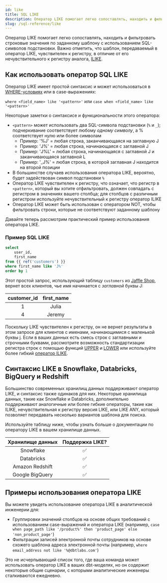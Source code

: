 ```yaml
---
id: like
title: SQL LIKE
description: Оператор LIKE помогает легко сопоставлять, находить и фильтровать чувствительные к регистру строковые значения по заданному шаблону с использованием SQL-символов подстановки.
slug: /sql-reference/like
---
```


<head>
    <title>Работа с оператором SQL LIKE</title>
</head>

Оператор LIKE помогает легко сопоставлять, находить и фильтровать строковые значения по заданному шаблону с использованием SQL-символов подстановки. Важно отметить, что шаблон, передаваемый в оператор LIKE, чувствителен к регистру, в отличие от его нечувствительного к регистру аналога, [ILIKE](/sql-reference/ilike).

## Как использовать оператор SQL LIKE

Оператор LIKE имеет простой синтаксис и может использоваться в [WHERE-условиях](/sql-reference/where) или в case-выражениях:

`where <field_name> like '<pattern>'` или `case when <field_name> like '<pattern>'`

Некоторые заметки о синтаксисе и функциональности этого оператора:
- `<pattern>` может использовать два SQL-символа подстановки (`%` и `_`); подчеркивание соответствует любому *одному символу*, а % соответствует нулю или более символам
    - Пример: '%J' = любая строка, заканчивающаяся на заглавную J
    - Пример: 'J%' = любая строка, начинающаяся с заглавной J
    - Пример: 'J%L' = любая строка, начинающаяся с заглавной J и заканчивающаяся заглавной L
    - Пример: '_J%' = любая строка, в которой заглавная J находится на второй позиции
- В большинстве случаев использования оператора LIKE, вероятно, будет задействован символ подстановки `%`
- Оператор LIKE чувствителен к регистру, что означает, что регистр в `<pattern>`, который вы хотите отфильтровать, должен совпадать с регистром в значениях вашего столбца; для столбцов с различным регистром используйте нечувствительный к регистру оператор ILIKE
- Оператор LIKE может быть использован с оператором NOT, чтобы фильтровать строки, которые не соответствуют заданному шаблону

Давайте теперь рассмотрим практический пример использования оператора LIKE.

### Пример SQL LIKE

```sql
select
    user_id,
    first_name
from {{ ref('customers') }}
where first_name like 'J%'
order by 1
```

Этот простой запрос, использующий таблицу `customers` из [Jaffle Shop](https://github.com/dbt-labs/jaffle_shop), вернет всех клиентов, чье имя начинается с *заглавной* буквы J:

| **customer_id** | **first_name** |
|:---:|:---:|
| 1 | Julia |
| 4 | Jeremy |

Поскольку LIKE чувствителен к регистру, он не вернет результаты в этом запросе для клиентов с именами, начинающимися с маленькой буквы j. Если в ваших данных есть смесь строк с заглавными и строчными буквами, рассмотрите возможность стандартизации регистра строк с помощью функций [UPPER](/sql-reference/upper) и [LOWER](/sql-reference/lower) или используйте более гибкий [оператор ILIKE](/sql-reference/ilike).

## Синтаксис LIKE в Snowflake, Databricks, BigQuery и Redshift

Большинство современных хранилищ данных поддерживают оператор LIKE, и синтаксис также одинаков для них. Некоторые хранилища данных, такие как Snowflake и Databricks, дополнительно поддерживают аналогичные или более гибкие операторы, такие как ILIKE, нечувствительная к регистру версия LIKE, или LIKE ANY, который позволяет передавать несколько вариантов шаблона для поиска.

Используйте таблицу ниже, чтобы узнать больше о документации по оператору LIKE в вашем хранилище данных.

| **Хранилище данных** | **Поддержка LIKE?** |
|:---:|:---:|
| Snowflake | ✅ |
| Databricks | ✅ |
| Amazon Redshift | ✅ |
| Google BigQuery | ✅ |

## Примеры использования оператора LIKE

Вы можете увидеть использование оператора LIKE в аналитической инженерии для:
- Группировки значений столбцов на основе общих требований с использованием case-выражений и оператора LIKE (например, `case when page_path like '/product%' then 'product_page' else 'non_product_page'`)
- Фильтрации записей электронной почты сотрудников на основе схожего шаблона адреса электронной почты (например, `where email_address not like '%@dbtlabs.com'`)

Это не исчерпывающий список того, где ваша команда может использовать оператор LIKE в ваших dbt-моделях, но он содержит некоторые общие сценарии, с которыми аналитические инженеры сталкиваются ежедневно.